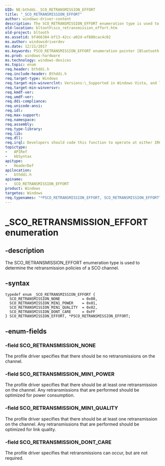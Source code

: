 ```yaml
---
UID: NE:bthddi._SCO_RETRANSMISSION_EFFORT
title: "_SCO_RETRANSMISSION_EFFORT"
author: windows-driver-content
description: The SCO_RETRANSMISSION_EFFORT enumeration type is used to determine the retransmission policies of a SCO channel.
old-location: bltooth\sco_retransmission_effort.htm
old-project: bltooth
ms.assetid: bf466384-bf13-42cc-a02d-ef880cac4c02
ms.author: windowsdriverdev
ms.date: 12/21/2017
ms.keywords: PSCO_RETRANSMISSION_EFFORT enumeration pointer [Bluetooth Devices], bthddi/SCO_RETRANSMISSION_MIN1_QUALITY, PSCO_RETRANSMISSION_EFFORT, _SCO_RETRANSMISSION_EFFORT, SCO_RETRANSMISSION_EFFORT enumeration [Bluetooth Devices], SCO_RETRANSMISSION_EFFORT, *PSCO_RETRANSMISSION_EFFORT, bthddi/SCO_RETRANSMISSION_MIN1_POWER, SCO_RETRANSMISSION_NONE, bthddi/SCO_RETRANSMISSION_NONE, bltooth.sco_retransmission_effort, SCO_RETRANSMISSION_MIN1_QUALITY, bthddi/SCO_RETRANSMISSION_DONT_CARE, bthddi/SCO_RETRANSMISSION_EFFORT, bthddi/PSCO_RETRANSMISSION_EFFORT, bth_enums_00709c56-9596-40d6-a789-840c5c1c7d33.xml, SCO_RETRANSMISSION_DONT_CARE, SCO_RETRANSMISSION_MIN1_POWER
ms.prod: windows-hardware
ms.technology: windows-devices
ms.topic: enum
req.header: bthddi.h
req.include-header: Bthddi.h
req.target-type: Windows
req.target-min-winverclnt: Versions:\_Supported in Windows Vista, and later.
req.target-min-winversvr: 
req.kmdf-ver: 
req.umdf-ver: 
req.ddi-compliance: 
req.unicode-ansi: 
req.idl: 
req.max-support: 
req.namespace: 
req.assembly: 
req.type-library: 
req.lib: 
req.dll: 
req.irql: Developers should code this function to operate at either IRQL = DISPATCH_LEVEL (if the callback   function does not access paged memory), or IRQL = PASSIVE_LEVEL (if the callback function must access   paged memory)
topictype:
-	APIRef
-	kbSyntax
apitype:
-	HeaderDef
apilocation:
-	bthddi.h
apiname:
-	SCO_RETRANSMISSION_EFFORT
product: Windows
targetos: Windows
req.typenames: "*PSCO_RETRANSMISSION_EFFORT, SCO_RETRANSMISSION_EFFORT"
---
```


# _SCO_RETRANSMISSION_EFFORT enumeration


## -description


The SCO_RETRANSMISSION_EFFORT enumeration type is used to determine the retransmission policies of a
  SCO channel.


## -syntax


````
typedef enum _SCO_RETRANSMISSION_EFFORT { 
  SCO_RETRANSMISSION_NONE          = 0x00,
  SCO_RETRANSMISSION_MIN1_POWER    = 0x01,
  SCO_RETRANSMISSION_MIN1_QUALITY  = 0x02,
  SCO_RETRANSMISSION_DONT_CARE     = 0xFF
} SCO_RETRANSMISSION_EFFORT, *PSCO_RETRANSMISSION_EFFORT;
````


## -enum-fields




### -field SCO_RETRANSMISSION_NONE

The profile driver specifies that there should be no retransmissions on the channel.


### -field SCO_RETRANSMISSION_MIN1_POWER

The profile driver specifies that there should be at least one retransmission on the channel. Any
     retransmissions that are performed should be optimized for power consumption.


### -field SCO_RETRANSMISSION_MIN1_QUALITY

The profile driver specifies that there should be at least one retransmission on the channel. Any
     retransmissions that are performed should be optimized for link quality.


### -field SCO_RETRANSMISSION_DONT_CARE

The profile driver specifies that retransmissions can occur, but are not required.

